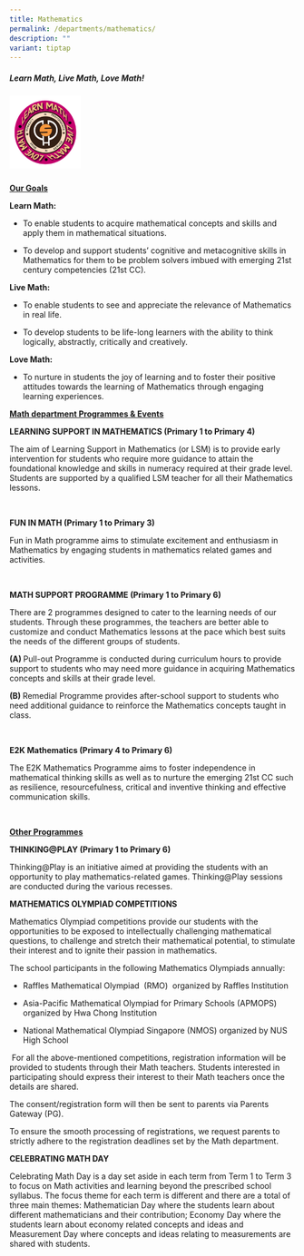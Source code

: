 ```yaml
---
title: Mathematics
permalink: /departments/mathematics/
description: ""
variant: tiptap
---
```

<h5>Learn Math, Live Math, Love Math!</h5>
<div class="isomer-image-wrapper">
    <img style="width:25%" height="auto" width="100%" src="/images/Learn%20Math%20Live%20Math.png">
</div>
<h3></h3>
<p><strong><u>Our Goals</u></strong>
</p>
<p><strong>Learn Math:</strong>
</p>
<ul data-tight="true" class="tight">
    <li>
        <p>To enable students to acquire mathematical concepts and skills and apply
            them in mathematical situations.</p>
    </li>
    <li>
        <p>To develop and support students’ cognitive and metacognitive skills in
            Mathematics for them to be problem solvers imbued with emerging 21st century
            competencies (21st CC).</p>
    </li>
</ul>
<p><strong>Live Math:</strong>
</p>
<ul data-tight="true" class="tight">
    <li>
        <p>To enable students to see and appreciate the relevance of Mathematics
            in real life.</p>
    </li>
    <li>
        <p>To develop students to be life-long learners with the ability to think
            logically, abstractly, critically and creatively.</p>
    </li>
</ul>
<p><strong>Love Math:</strong>
</p>
<ul data-tight="true" class="tight">
    <li>
        <p>To nurture in students the joy of learning and to foster their positive
            attitudes towards the learning of Mathematics through engaging learning
            experiences.</p>
    </li>
</ul>
<p></p>
<p><strong><u>Math department Programmes &amp; Events</u></strong>
</p>
<p><strong>LEARNING SUPPORT IN MATHEMATICS (Primary 1 to Primary 4)</strong>
</p>
<p>The aim of Learning Support in Mathematics (or LSM) is to provide early
    intervention for students who require more guidance to attain the foundational
    knowledge and skills in numeracy required at their grade level. Students
    are supported by a qualified LSM teacher for all their Mathematics lessons.</p>
<p><strong>&nbsp;</strong>
</p>
<p><strong>FUN IN MATH (Primary 1 to Primary 3)</strong>
</p>
<p>Fun in Math programme aims to stimulate excitement and enthusiasm in Mathematics
    by engaging students in mathematics related games and activities.</p>
<p><strong>&nbsp;</strong>
</p>
<p><strong>MATH SUPPORT PROGRAMME (Primary 1 to Primary 6)</strong>
</p>
<p>There are 2 programmes designed to cater to the learning needs of our
    students. Through these programmes, the teachers are better able to customize
    and conduct Mathematics lessons at the pace which best suits the needs
    of the different groups of students.</p>
<p><strong>(A) </strong>Pull-out Programme is conducted during curriculum
    hours to provide support to students who may need more guidance in acquiring
    Mathematics concepts and skills at their grade level.</p>
<p><strong>(B) </strong>Remedial Programme provides after-school support
    to students who need additional guidance to reinforce the Mathematics concepts
    taught in class.</p>
<p><strong>&nbsp;</strong>
</p>
<p><strong>E2K Mathematics (Primary 4 to Primary 6)</strong>
</p>
<p>The E2K Mathematics Programme aims to foster independence in mathematical
    thinking skills as well as to nurture the emerging 21st CC such as resilience,
    resourcefulness, critical and inventive thinking and effective communication
    skills.</p>
<p>&nbsp;</p>
<p><strong><u>Other Programmes</u></strong>
</p>
<p><strong>THINKING@PLAY (Primary 1 to Primary 6)</strong>
</p>
<p>Thinking@Play is an initiative aimed at providing the students with an
    opportunity to play mathematics-related games. Thinking@Play sessions are
    conducted during the various recesses.</p>
<p><strong>MATHEMATICS OLYMPIAD COMPETITIONS</strong>
</p>
<p>Mathematics Olympiad competitions provide our students with the opportunities
    to be exposed to intellectually challenging mathematical questions, to
    challenge and stretch their mathematical potential, to stimulate their
    interest and to ignite their passion in mathematics.</p>
<p></p>
<p>The school participants in the following Mathematics Olympiads annually:</p>
<ul data-tight="true" class="tight">
    <li>
        <p>Raffles Mathematical Olympiad &nbsp;(RMO)&nbsp; organized by Raffles Institution</p>
    </li>
    <li>
        <p>Asia-Pacific Mathematical Olympiad for Primary Schools (APMOPS) organized
            by Hwa Chong Institution</p>
    </li>
    <li>
        <p>National Mathematical Olympiad Singapore (NMOS) organized by NUS High
            School</p>
    </li>
    </ul>
    <p>&nbsp;For all the above-mentioned competitions, registration information
        will be provided to students through their Math teachers. Students interested
        in participating should express their interest to their Math teachers once
        the details are shared.</p>
    <p>The consent/registration form will then be sent to parents via Parents
        Gateway (PG).</p>
    <p>To ensure the smooth processing of registrations, we request parents to
        strictly adhere to the registration deadlines set by the Math department.</p>
    <p><strong>CELEBRATING MATH DAY</strong>
    </p>
    <p>Celebrating Math Day is a day set aside in each term from Term 1 to Term
        3 to focus on Math activities and learning beyond the prescribed school
        syllabus. The focus theme for each term is different and there are a total
        of three main themes: Mathematician Day where the students learn about
        different mathematicians and their contribution; Economy Day where the
        students learn about economy related concepts and ideas and Measurement
        Day where concepts and ideas relating to measurements are shared with students.</p>